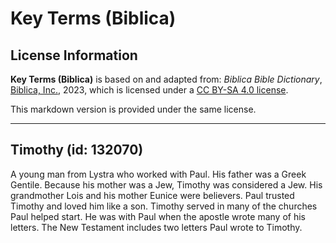 # Key Terms (Biblica)

## License Information

**Key Terms (Biblica)** is based on and adapted from: _Biblica Bible Dictionary_, [Biblica, Inc.](https://www.biblica.com/), 2023, which is licensed under a [CC BY-SA 4.0 license](https://creativecommons.org/licenses/by-sa/4.0/legalcode.en).

This markdown version is provided under the same license.



--------------------------------

## Timothy (id: 132070)

A young man from Lystra who worked with Paul. His father was a Greek Gentile. Because his mother was a Jew, Timothy was considered a Jew. His grandmother Lois and his mother Eunice were believers. Paul trusted Timothy and loved him like a son. Timothy served in many of the churches Paul helped start. He was with Paul when the apostle wrote many of his letters. The New Testament includes two letters Paul wrote to Timothy.


